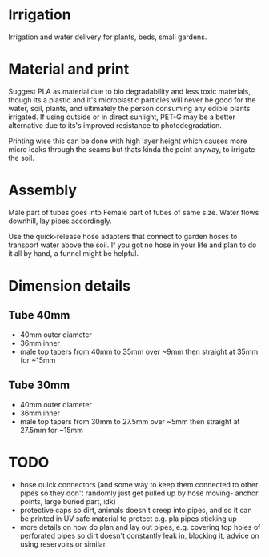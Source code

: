 # Irrigation

Irrigation and water delivery for plants, beds, small gardens.

# Material and print 

Suggest PLA as material due to bio degradability and less toxic materials, though its a plastic and it's microplastic particles will never be good for the water, soil, plants, and ultimately the person consuming any edible plants irrigated.
If using outside or in direct sunlight, PET-G may be a better alternative due to its's improved resistance to photodegradation.

Printing wise this can be done with high layer height which causes more micro leaks through the seams but thats kinda the point anyway, to irrigate the soil.

# Assembly

Male part of tubes goes into Female part of tubes of same size.
Water flows downhill, lay pipes accordingly.

Use the quick-release hose adapters that connect to garden hoses to transport water above the soil. 
If you got no hose in your life and plan to do it all by hand, a funnel might be helpful.


# Dimension details

## Tube 40mm
- 40mm outer diameter
- 36mm inner
- male top tapers from 40mm to 35mm over ~9mm then straight at 35mm for ~15mm 

## Tube 30mm
- 40mm outer diameter
- 36mm inner
- male top tapers from 30mm to 27.5mm over ~5mm then straight at 27.5mm for ~15mm 

# TODO
- hose quick connectors (and some way to keep them connected to other pipes so they don't randomly just get pulled up by hose moving- anchor points, large buried part, idk)
- protective caps so dirt, animals doesn't creep into pipes, and so it can be printed in UV safe material to protect e.g. pla pipes sticking up
- more details on how do plan and lay out pipes, e.g. covering top holes of perforated pipes so dirt doesn't constantly leak in, blocking it, advice on using reservoirs or similar
